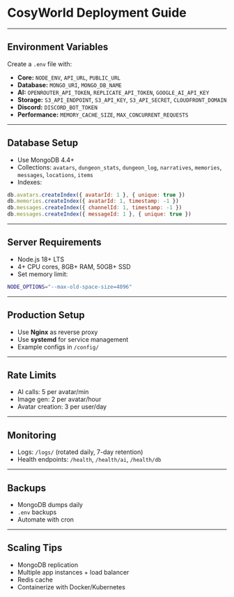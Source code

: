 # CosyWorld Deployment Guide

---

## Environment Variables

Create a `.env` file with:

- **Core:** `NODE_ENV`, `API_URL`, `PUBLIC_URL`
- **Database:** `MONGO_URI`, `MONGO_DB_NAME`
- **AI:** `OPENROUTER_API_TOKEN`, `REPLICATE_API_TOKEN`, `GOOGLE_AI_API_KEY`
- **Storage:** `S3_API_ENDPOINT`, `S3_API_KEY`, `S3_API_SECRET`, `CLOUDFRONT_DOMAIN`
- **Discord:** `DISCORD_BOT_TOKEN`
- **Performance:** `MEMORY_CACHE_SIZE`, `MAX_CONCURRENT_REQUESTS`

---

## Database Setup

- Use MongoDB 4.4+
- Collections: `avatars`, `dungeon_stats`, `dungeon_log`, `narratives`, `memories`, `messages`, `locations`, `items`
- Indexes:
```js
db.avatars.createIndex({ avatarId: 1 }, { unique: true })
db.memories.createIndex({ avatarId: 1, timestamp: -1 })
db.messages.createIndex({ channelId: 1, timestamp: -1 })
db.messages.createIndex({ messageId: 1 }, { unique: true })
```

---

## Server Requirements

- Node.js 18+ LTS
- 4+ CPU cores, 8GB+ RAM, 50GB+ SSD
- Set memory limit:
```bash
NODE_OPTIONS="--max-old-space-size=4096"
```

---

## Production Setup

- Use **Nginx** as reverse proxy
- Use **systemd** for service management
- Example configs in `/config/`

---

## Rate Limits

- AI calls: 5 per avatar/min
- Image gen: 2 per avatar/hour
- Avatar creation: 3 per user/day

---

## Monitoring

- Logs: `/logs/` (rotated daily, 7-day retention)
- Health endpoints: `/health`, `/health/ai`, `/health/db`

---

## Backups

- MongoDB dumps daily
- `.env` backups
- Automate with cron

---

## Scaling Tips

- MongoDB replication
- Multiple app instances + load balancer
- Redis cache
- Containerize with Docker/Kubernetes